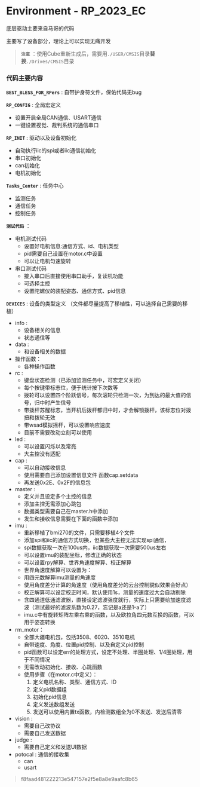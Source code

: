 # Environment - RP_2023_EC

底层驱动主要来自马哥的代码

主要写了设备部分，理论上可以实现无痛开发

> **`注意`** ：使用Cube重新生成后，需要用`./USER/CMSIS`目录**替换**`./Drives/CMSIS`目录

### 代码主要内容

**`BEST_BLESS_FOR_RPers`** : 自带护身符文件，保佑代码无bug

**`RP_CONFIG`** : 全局宏定义
- 设置开启全局CAN通信、USART通信
- 一键设置视觉、裁判系统的通信串口

**`RP_INIT`** : 驱动以及设备初始化
- 自动执行iic的spi或者iic通信初始化
- 串口初始化
- can初始化
- 电机初始化

**`Tasks_Center`** : 任务中心
- 监测任务
- 通信任务
- 控制任务
  
**`测试代码`** ：
 - 电机测试代码
   - 设置好电机信息:通信方式、id、电机类型
   - pid需要自己设置在motor.c中设置
   - 可以让电机匀速旋转
- 串口测试代码
  - 接入串口后直接使用串口助手，复读机功能
  - 可选择主控
  - 设置陀螺仪的装配姿态、通信方式、pid信息


**`DEVICES`** : 设备的类型定义
（文件都尽量提高了移植性，可以选择自己需要的移植）
- info :
  - 设备相关的信息
  - 状态通信等
- data :
  - 和设备相关的数据
- 操作函数：
  - 各种操作函数
- rc :
  - 键盘状态检测（已添加监测任务中，可宏定义关闭）
  - 每个按键带标志位，便于统计按下次数等
  - 拨轮可以设置四个阶跃信号，每次滚轮只检测一次，为到达的最大值的信号，归中时产生信号
  - 带拨杆苏醒标志，当开机后拨杆都归中时，才会解锁拨杆，该标志位对拨扭和拨轮无效
  - 带wsad模拟摇杆，可以设置响应速度
  - 目前不需要改动立刻可以使用
- led :
  - 可以设置闪烁以及常亮
  - 大主控没有适配
- cap :
  - 可以自动接收信息
  - 使用需要自己添加设置信息文件 函数cap.setdata
  - 再发送0x2E、0x2F的信息包   
- master :
  - 定义并且设定多个主控的信息
  - 添加主控无需添加心跳包
  - 数据类型需要自己在master.h中添加
  - 发生和接收信息需要在下面的函数中添加
- imu :
  - 重新移植了bmi270的文件，只需要移植4个文件
  - 添加spi和iic的通信方式切换，但某些大主控无法实现spi通信，
  - spi数据获取一次在100us内，iic数据获取一次需要500us左右
  - 可以设置imu的装配坐标，修改正确的状态
  - 可以设置rpy解算、世界角速度解算、校正解算
  - 世界角速度解算可以设置为：
  - 用四元数解算imu测量的角速度
  - 使用角度差分计算的角速度（使用角度差分的云台控制貌似效果会好点）
  - 校正解算可以设定校正时间，默认使用1s，测量的速度过大会自动剔除
  - 含四通道低通滤波器，直接设定滤波强度就行，实际上只需要给加速度滤波（测试最好的滤波系数为0.27，忘记是a还是1-a了）
  - imu.c中有旋转矩阵左乘右乘的函数，以及欧拉角四元数互换的函数，可以用于姿态转换
- rm_motor：
  - 全部大疆电机包，包括3508、6020、3510电机
  - 自带速度、角度、位置pid控制、以及自定义pid控制
  - pid函数可以设定err的处理方式，设定不处理、半圈处理、1/4圈处理，用于不同情况
  - 无需改动初始化、接收、心跳函数
  - 使用步骤（在motor.c中定义）：
    1. 定义电机名称、类型、通信方式、ID
    2. 定义pid数据组
    3. 初始化pid信息
    4. 定义发送数组发送
    5. 发送可以使用内置tx函数，内检测数组全为0不发送、发送后清零
- vision :
  - 需要自己改协议
  - 需要自己发送数据
- judge :
  - 需要自己定义和发送UI数据
- potocal : 通信的接收集
  - can
  - usart






















> f8faad481222213e547157e2f5e8a8e9aafc8b65
